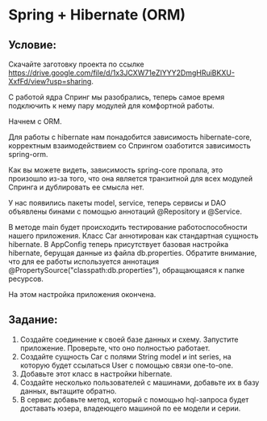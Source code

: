 # Spring + Hibernate (ORM)

## Условие:

Скачайте заготовку проекта по ссылке https://drive.google.com/file/d/1x3JCXW71eZIYYY2DmgHRuiBKXU-XxfFd/view?usp=sharing.

С работой ядра Спринг мы разобрались, теперь самое время подключить к нему пару модулей для комфортной работы.

Начнем с ORM.

Для работы с hibernate нам понадобится зависимость hibernate-core, корректным взаимодействием со Спрингом озаботится зависимость spring-orm.

Как вы можете видеть, зависимость spring-core пропала, это произошло из-за того, что она является транзитной для всех модулей Спринга и дублировать ее смысла нет.

У нас появились пакеты model, service, теперь сервисы и DAO объявлены бинами с помощью аннотаций @Repository и @Service.

В методе main будет происходить тестирование работоспособности нашего приложения. Класс Car аннотирован как стандартная сущность hibernate. В AppConfig теперь присутствует базовая настройка hibernate, берущая данные из файла db.properties. Обратите внимание, что для ее работы используется аннотация @PropertySource("classpath:db.properties"), обращающаяся к папке ресурсов.

На этом настройка приложения окончена.

## Задание:

1. Создайте соединение к своей базе данных и схему. Запустите приложение. Проверьте, что оно полностью работает.
2. Создайте сущность Car с полями String model и int series, на которую будет ссылаться User с помощью связи one-to-one.
3. Добавьте этот класс в настройки hibernate.
4. Создайте несколько пользователей с машинами, добавьте их в базу данных, вытащите обратно.
5. В сервис добавьте метод, который с помощью hql-запроса будет доставать юзера, владеющего машиной по ее модели и серии.
